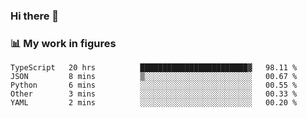 ### Hi there 👋

### 📊 My work in figures

<!--START_SECTION:waka-->
```text
TypeScript   20 hrs          ████████████████████████▓   98.11 % 
JSON         8 mins          ▒░░░░░░░░░░░░░░░░░░░░░░░░   00.67 % 
Python       6 mins          ░░░░░░░░░░░░░░░░░░░░░░░░░   00.55 % 
Other        3 mins          ░░░░░░░░░░░░░░░░░░░░░░░░░   00.33 % 
YAML         2 mins          ░░░░░░░░░░░░░░░░░░░░░░░░░   00.20 % 
```
<!--END_SECTION:waka-->
